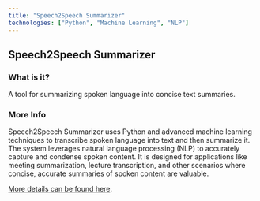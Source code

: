 ```yaml
---
title: "Speech2Speech Summarizer"
technologies: ["Python", "Machine Learning", "NLP"]
---
```


## Speech2Speech Summarizer

### What is it?

A tool for summarizing spoken language into concise text summaries.

### More Info

Speech2Speech Summarizer uses Python and advanced machine learning techniques to transcribe spoken language into text and then summarize it. The system leverages natural language processing (NLP) to accurately capture and condense spoken content. It is designed for applications like meeting summarization, lecture transcription, and other scenarios where concise, accurate summaries of spoken content are valuable.

[More details can be found here](https://github.com/dgrah50/speech2speech_summ).
